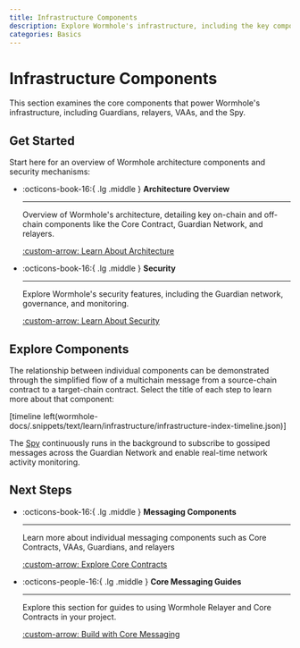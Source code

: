```yaml
---
title: Infrastructure Components
description: Explore Wormhole's infrastructure, including the key components that enable secure multichain communication and asset transfers across blockchain networks.
categories: Basics
---
```


# Infrastructure Components

This section examines the core components that power Wormhole's infrastructure, including Guardians, relayers, VAAs, and the Spy. 

## Get Started

Start here for an overview of Wormhole architecture components and security mechanisms:

<div class="grid cards" markdown>

-   :octicons-book-16:{ .lg .middle } **Architecture Overview**

    ---

    Overview of Wormhole's architecture, detailing key on-chain and off-chain components like the Core Contract, Guardian Network, and relayers.

    [:custom-arrow: Learn About Architecture](/docs/learn/infrastructure/architecture/)

-   :octicons-book-16:{ .lg .middle } **Security**

    ---

    Explore Wormhole's security features, including the Guardian network, governance, and monitoring.

    [:custom-arrow: Learn About Security](/docs/learn/security/)

</div>

## Explore Components

The relationship between individual components can be demonstrated through the simplified flow of a multichain message from a source-chain contract to a target-chain contract. Select the title of each step to learn more about that component:

[timeline left(wormhole-docs/.snippets/text/learn/infrastructure/infrastructure-index-timeline.json)]

The [Spy](/docs/learn/infrastructure/spy/) continuously runs in the background to subscribe to gossiped messages across the Guardian Network and enable real-time network activity monitoring.

## Next Steps

<div class="grid cards" markdown>

-   :octicons-book-16:{ .lg .middle } **Messaging Components**

    ---

    Learn more about individual messaging components such as Core Contracts, VAAs, Guardians, and relayers

    [:custom-arrow: Explore Core Contracts](/docs/learn/infrastructure/core-contracts/)

-   :octicons-people-16:{ .lg .middle } **Core Messaging Guides**

    ---

    Explore this section for guides to using Wormhole Relayer and Core Contracts in your project.

    [:custom-arrow: Build with Core Messaging](/docs/build/core-messaging/)

</div>
